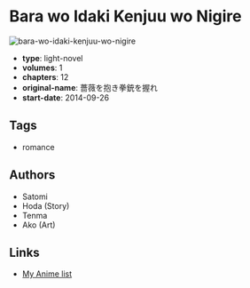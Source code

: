 # Bara wo Idaki Kenjuu wo Nigire

![bara-wo-idaki-kenjuu-wo-nigire](https://cdn.myanimelist.net/images/manga/3/198895.jpg)

-   **type**: light-novel
-   **volumes**: 1
-   **chapters**: 12
-   **original-name**: 薔薇を抱き拳銃を握れ
-   **start-date**: 2014-09-26

## Tags

-   romance

## Authors

-   Satomi
-   Hoda (Story)
-   Tenma
-   Ako (Art)

## Links

-   [My Anime list](https://myanimelist.net/manga/108628/Bara_wo_Idaki_Kenjuu_wo_Nigire)
